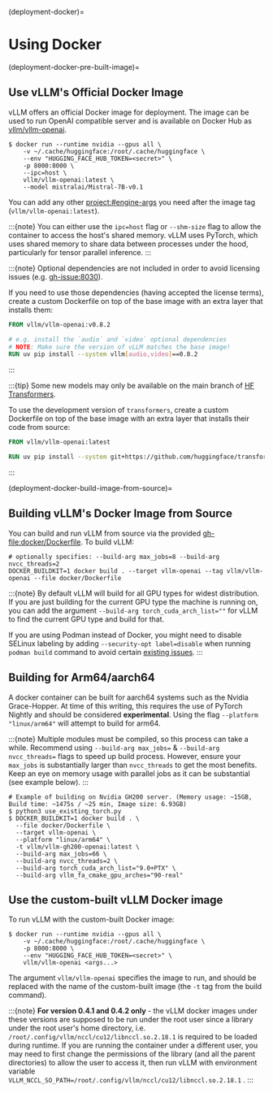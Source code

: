 (deployment-docker)=

# Using Docker

(deployment-docker-pre-built-image)=

## Use vLLM's Official Docker Image

vLLM offers an official Docker image for deployment.
The image can be used to run OpenAI compatible server and is available on Docker Hub as [vllm/vllm-openai](https://hub.docker.com/r/vllm/vllm-openai/tags).

```console
$ docker run --runtime nvidia --gpus all \
    -v ~/.cache/huggingface:/root/.cache/huggingface \
    --env "HUGGING_FACE_HUB_TOKEN=<secret>" \
    -p 8000:8000 \
    --ipc=host \
    vllm/vllm-openai:latest \
    --model mistralai/Mistral-7B-v0.1
```

You can add any other <project:#engine-args> you need after the image tag (`vllm/vllm-openai:latest`).

:::{note}
You can either use the `ipc=host` flag or `--shm-size` flag to allow the
container to access the host's shared memory. vLLM uses PyTorch, which uses shared
memory to share data between processes under the hood, particularly for tensor parallel inference.
:::

:::{note}
Optional dependencies are not included in order to avoid licensing issues (e.g. <gh-issue:8030>).

If you need to use those dependencies (having accepted the license terms),
create a custom Dockerfile on top of the base image with an extra layer that installs them:

```Dockerfile
FROM vllm/vllm-openai:v0.8.2

# e.g. install the `audio` and `video` optional dependencies
# NOTE: Make sure the version of vLLM matches the base image!
RUN uv pip install --system vllm[audio,video]==0.8.2
```

:::

:::{tip}
Some new models may only be available on the main branch of [HF Transformers](https://github.com/huggingface/transformers).

To use the development version of `transformers`, create a custom Dockerfile on top of the base image
with an extra layer that installs their code from source:

```Dockerfile
FROM vllm/vllm-openai:latest

RUN uv pip install --system git+https://github.com/huggingface/transformers.git
```

:::

(deployment-docker-build-image-from-source)=

## Building vLLM's Docker Image from Source

You can build and run vLLM from source via the provided <gh-file:docker/Dockerfile>. To build vLLM:

```console
# optionally specifies: --build-arg max_jobs=8 --build-arg nvcc_threads=2
DOCKER_BUILDKIT=1 docker build . --target vllm-openai --tag vllm/vllm-openai --file docker/Dockerfile
```

:::{note}
By default vLLM will build for all GPU types for widest distribution. If you are just building for the
current GPU type the machine is running on, you can add the argument `--build-arg torch_cuda_arch_list=""`
for vLLM to find the current GPU type and build for that.

If you are using Podman instead of Docker, you might need to disable SELinux labeling by
adding `--security-opt label=disable` when running `podman build` command to avoid certain [existing issues](https://github.com/containers/buildah/discussions/4184).
:::

## Building for Arm64/aarch64

A docker container can be built for aarch64 systems such as the Nvidia Grace-Hopper. At time of this writing, this requires the use
of PyTorch Nightly and should be considered **experimental**. Using the flag `--platform "linux/arm64"` will attempt to build for arm64.

:::{note}
Multiple modules must be compiled, so this process can take a while. Recommend using `--build-arg max_jobs=` & `--build-arg nvcc_threads=`
flags to speed up build process. However, ensure your `max_jobs` is substantially larger than `nvcc_threads` to get the most benefits.
Keep an eye on memory usage with parallel jobs as it can be substantial (see example below).
:::

```console
# Example of building on Nvidia GH200 server. (Memory usage: ~15GB, Build time: ~1475s / ~25 min, Image size: 6.93GB)
$ python3 use_existing_torch.py
$ DOCKER_BUILDKIT=1 docker build . \
  --file docker/Dockerfile \
  --target vllm-openai \
  --platform "linux/arm64" \
  -t vllm/vllm-gh200-openai:latest \
  --build-arg max_jobs=66 \
  --build-arg nvcc_threads=2 \
  --build-arg torch_cuda_arch_list="9.0+PTX" \
  --build-arg vllm_fa_cmake_gpu_arches="90-real"
```

## Use the custom-built vLLM Docker image

To run vLLM with the custom-built Docker image:

```console
$ docker run --runtime nvidia --gpus all \
    -v ~/.cache/huggingface:/root/.cache/huggingface \
    -p 8000:8000 \
    --env "HUGGING_FACE_HUB_TOKEN=<secret>" \
    vllm/vllm-openai <args...>
```

The argument `vllm/vllm-openai` specifies the image to run, and should be replaced with the name of the custom-built image (the `-t` tag from the build command).

:::{note}
**For version 0.4.1 and 0.4.2 only** - the vLLM docker images under these versions are supposed to be run under the root user since a library under the root user's home directory, i.e. `/root/.config/vllm/nccl/cu12/libnccl.so.2.18.1` is required to be loaded during runtime. If you are running the container under a different user, you may need to first change the permissions of the library (and all the parent directories) to allow the user to access it, then run vLLM with environment variable `VLLM_NCCL_SO_PATH=/root/.config/vllm/nccl/cu12/libnccl.so.2.18.1` .
:::
